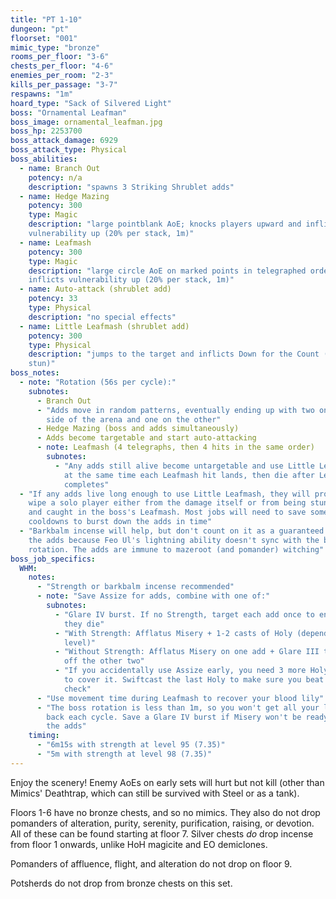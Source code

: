 ```yaml
---
title: "PT 1-10"
dungeon: "pt"
floorset: "001"
mimic_type: "bronze"
rooms_per_floor: "3-6"
chests_per_floor: "4-6"
enemies_per_room: "2-3"
kills_per_passage: "3-7"
respawns: "1m"
hoard_type: "Sack of Silvered Light"
boss: "Ornamental Leafman"
boss_image: ornamental_leafman.jpg
boss_hp: 2253700
boss_attack_damage: 6929
boss_attack_type: Physical
boss_abilities:
  - name: Branch Out
    potency: n/a
    description: "spawns 3 Striking Shrublet adds"
  - name: Hedge Mazing
    potency: 300
    type: Magic
    description: "large pointblank AoE; knocks players upward and inflicts
    vulnerability up (20% per stack, 1m)"
  - name: Leafmash
    potency: 300
    type: Magic
    description: "large circle AoE on marked points in telegraphed order;
    inflicts vulnerability up (20% per stack, 1m)"
  - name: Auto-attack (shrublet add)
    potency: 33
    type: Physical
    description: "no special effects"
  - name: Little Leafmash (shrublet add)
    potency: 300
    type: Physical
    description: "jumps to the target and inflicts Down for the Count (1s
    stun)"
boss_notes:
  - note: "Rotation (56s per cycle):"
    subnotes:
      - Branch Out
      - "Adds move in random patterns, eventually ending up with two on one
        side of the arena and one on the other"
      - Hedge Mazing (boss and adds simultaneously)
      - Adds become targetable and start auto-attacking
      - note: Leafmash (4 telegraphs, then 4 hits in the same order)
        subnotes:
          - "Any adds still alive become untargetable and use Little Leafmash
            at the same time each Leafmash hit lands, then die after Leafmash
            completes"
  - "If any adds live long enough to use Little Leafmash, they will probably
    wipe a solo player either from the damage itself or from being stunlocked
    and caught in the boss's Leafmash. Most jobs will need to save some
    cooldowns to burst down the adds in time"
  - "Barkbalm incense will help, but don't count on it as a guaranteed kill for
    the adds because Feo Ul's lightning ability doesn't sync with the boss
    rotation. The adds are immune to mazeroot (and pomander) witching"
boss_job_specifics:
  WHM:
    notes:
      - "Strength or barkbalm incense recommended"
      - note: "Save Assize for adds, combine with one of:"
        subnotes:
          - "Glare IV burst. If no Strength, target each add once to ensure
            they die"
          - "With Strength: Afflatus Misery + 1-2 casts of Holy (depending on
            level)"
          - "Without Strength: Afflatus Misery on one add + Glare III to finish
            off the other two"
          - "If you accidentally use Assize early, you need 3 more Holy casts
            to cover it. Swiftcast the last Holy to make sure you beat the DPS
            check"
      - "Use movement time during Leafmash to recover your blood lily"
      - "The boss rotation is less than 1m, so you won't get all your lilies
        back each cycle. Save a Glare IV burst if Misery won't be ready for
        the adds"
    timing:
      - "6m15s with strength at level 95 (7.35)"
      - "5m with strength at level 98 (7.35)"
---
```


Enjoy the scenery! Enemy AoEs on early sets will hurt but not kill (other than
Mimics' Deathtrap, which can still be survived with Steel or as a tank).

Floors 1-6 have no bronze chests, and so no mimics. They also do not drop
pomanders of alteration, purity, serenity, purification, raising, or devotion.
All of these can be found starting at floor 7. Silver chests *do* drop incense
from floor 1 onwards, unlike HoH magicite and EO demiclones.

Pomanders of affluence, flight, and alteration do not drop on floor 9.

Potsherds do not drop from bronze chests on this set.
